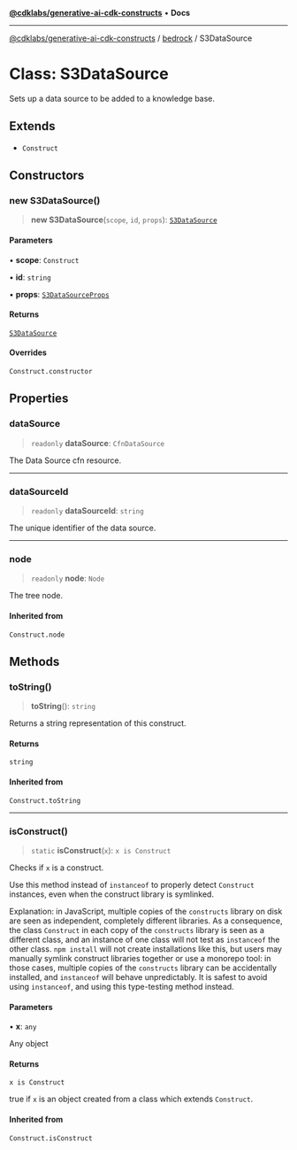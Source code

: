 [**@cdklabs/generative-ai-cdk-constructs**](../../../README.md) • **Docs**

***

[@cdklabs/generative-ai-cdk-constructs](../../../README.md) / [bedrock](../README.md) / S3DataSource

# Class: S3DataSource

Sets up a data source to be added to a knowledge base.

## Extends

- `Construct`

## Constructors

### new S3DataSource()

> **new S3DataSource**(`scope`, `id`, `props`): [`S3DataSource`](S3DataSource.md)

#### Parameters

• **scope**: `Construct`

• **id**: `string`

• **props**: [`S3DataSourceProps`](../interfaces/S3DataSourceProps.md)

#### Returns

[`S3DataSource`](S3DataSource.md)

#### Overrides

`Construct.constructor`

## Properties

### dataSource

> `readonly` **dataSource**: `CfnDataSource`

The Data Source cfn resource.

***

### dataSourceId

> `readonly` **dataSourceId**: `string`

The unique identifier of the data source.

***

### node

> `readonly` **node**: `Node`

The tree node.

#### Inherited from

`Construct.node`

## Methods

### toString()

> **toString**(): `string`

Returns a string representation of this construct.

#### Returns

`string`

#### Inherited from

`Construct.toString`

***

### isConstruct()

> `static` **isConstruct**(`x`): `x is Construct`

Checks if `x` is a construct.

Use this method instead of `instanceof` to properly detect `Construct`
instances, even when the construct library is symlinked.

Explanation: in JavaScript, multiple copies of the `constructs` library on
disk are seen as independent, completely different libraries. As a
consequence, the class `Construct` in each copy of the `constructs` library
is seen as a different class, and an instance of one class will not test as
`instanceof` the other class. `npm install` will not create installations
like this, but users may manually symlink construct libraries together or
use a monorepo tool: in those cases, multiple copies of the `constructs`
library can be accidentally installed, and `instanceof` will behave
unpredictably. It is safest to avoid using `instanceof`, and using
this type-testing method instead.

#### Parameters

• **x**: `any`

Any object

#### Returns

`x is Construct`

true if `x` is an object created from a class which extends `Construct`.

#### Inherited from

`Construct.isConstruct`
